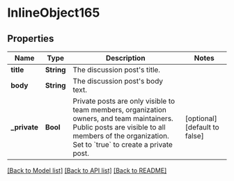 # InlineObject165

## Properties
Name | Type | Description | Notes
------------ | ------------- | ------------- | -------------
**title** | **String** | The discussion post&#39;s title. | 
**body** | **String** | The discussion post&#39;s body text. | 
**_private** | **Bool** | Private posts are only visible to team members, organization owners, and team maintainers. Public posts are visible to all members of the organization. Set to &#x60;true&#x60; to create a private post. | [optional] [default to false]

[[Back to Model list]](../README.md#documentation-for-models) [[Back to API list]](../README.md#documentation-for-api-endpoints) [[Back to README]](../README.md)


